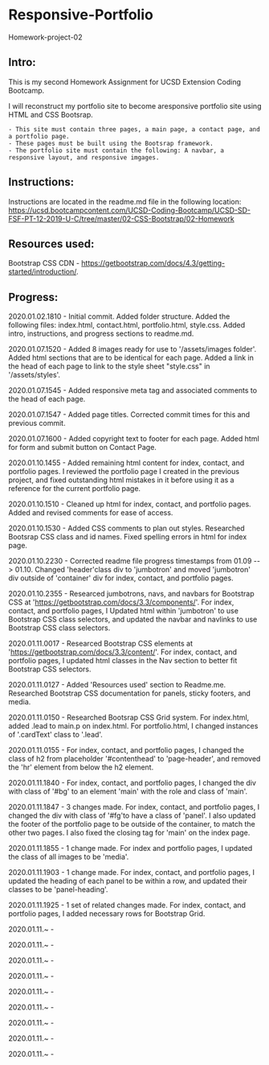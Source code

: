 # Responsive-Portfolio
Homework-project-02

Intro:
------------
This is my second Homework Assignment for UCSD Extension Coding Bootcamp.

I will reconstruct my portfolio site to become aresponsive portfolio site using HTML and CSS Bootsrap.

	- This site must contain three pages, a main page, a contact page, and a portfolio page.
	- These pages must be built using the Bootsrap framework.
	- The portfolio site must contain the following: A navbar, a responsive layout, and responsive imgages.

Instructions:
------------
Instructions are located in the readme.md file in the following location: https://ucsd.bootcampcontent.com/UCSD-Coding-Bootcamp/UCSD-SD-FSF-PT-12-2019-U-C/tree/master/02-CSS-Bootstrap/02-Homework

Resources used:
------------
Bootstrap CSS CDN  - https://getbootstrap.com/docs/4.3/getting-started/introduction/.


Progress:
------------
2020.01.02.1810 - Initial commit. Added folder structure. Added the following files: index.html, contact.html, portfolio.html, style.css. Added intro, instructions, and progress sections to readme.md.

2020.01.07.1520 - Added 8 images ready for use to '/assets/images folder'.  Added html sections that are to be identical for each page.  Added a link in the head of each page to link to the style sheet "style.css" in '/assets/styles'.

2020.01.07.1545 - Added responsive meta tag and associated comments to the head of each page.

2020.01.07.1547 - Added page titles.  Corrected commit times for this and previous commit.

2020.01.07.1600 - Added copyright text to footer for each page.  Added html for form and submit button on Contact Page.

2020.01.10.1455 - Added remaining html content for index, contact, and portfolio pages.  I reviewed the portfolio page I created in the previous project, and fixed outstanding html mistakes in it before using it as a reference for the current portfolio page.

2020.01.10.1510 - Cleaned up html for index, contact, and portfolio pages.  Added and revised comments for ease of access.

2020.01.10.1530 - Added CSS comments to plan out styles. Researched Bootsrap CSS class and id names.  Fixed spelling errors in html for index page.

2020.01.10.2230 - Corrected readme file progress timestamps from 01.09 --> 01.10.  Changed 'header'class div to 'jumbotron' and moved 'jumbotron' div outside of 'container' div for index, contact, and portfolio pages.  

2020.01.10.2355 - Researced jumbotrons, navs, and navbars for Bootstrap CSS at 'https://getbootstrap.com/docs/3.3/components/'. For index, contact, and portfolio pages, I Updated html within 'jumbotron' to use Bootstrap CSS class selectors, and updated the navbar and navlinks to use Bootstrap CSS class selectors.

2020.01.11.0017 - Researced Bootstrap CSS elements at 'https://getbootstrap.com/docs/3.3/content/'.  For index, contact, and portfolio pages, I updated html classes in the Nav section to better fit Bootstrap CSS selectors.

2020.01.11.0127 - Added 'Resources used' section to Readme.me. Researched Bootstrap CSS documentation for panels, sticky footers, and media.  

2020.01.11.0150 - Researched Bootsrap CSS Grid system. For index.html, added .lead to main.p on index.html. For portfolio.html, I changed instances of '.cardText' class to '.lead'. 

2020.01.11.0155 - For index, contact, and portfolio pages, I changed the class of h2 from placeholder '#contenthead' to 'page-header', and removed the 'hr' element from below the h2 element.

2020.01.11.1840 - For index, contact, and portfolio pages, I changed the div with class of '#bg' to an element 'main' with the role and class of 'main'.

2020.01.11.1847 - 3 changes made. For index, contact, and portfolio pages, I changed the div with class of '#fg'to have a class of 'panel'.  I also updated the footer of the portfolio page to be outside of the container, to match the other two pages.  I also fixed the closing tag for 'main' on the index page.

2020.01.11.1855 - 1 change made. For index and portfolio pages, I updated the class of all images to be 'media'.

2020.01.11.1903 - 1 change made. For index, contact, and portfolio pages, I updated the heading of each panel to be within a row, and updated their classes to be 'panel-heading'.

2020.01.11.1925 - 1 set of related changes made. For index, contact, and portfolio pages, I added necessary rows for Bootstrap Grid.

2020.01.11.~ -

2020.01.11.~ -

2020.01.11.~ -

2020.01.11.~ -

2020.01.11.~ -

2020.01.11.~ -

2020.01.11.~ -

2020.01.11.~ -

2020.01.11.~ -